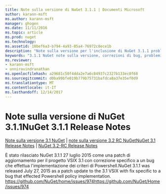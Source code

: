 ```yaml
---
title: Note sulla versione di NuGet 3.1.1 | Documenti Microsoft
author: karann-msft
ms.author: karann-msft
manager: ghogen
ms.date: 11/11/2016
ms.topic: article
ms.prod: nuget
ms.technology: 
ms.assetid: 18bef6a3-b794-4a93-85a4-76972c8ece1b
description: "Note sulla versione per l'inclusione di NuGet 3.1.1 problemi noti, correzioni di bug, le funzionalità aggiunte e dcr."
keywords: "3.1.1 NuGet note sulla versione, correzioni di bug, problemi noti, aggiunta di funzionalità, eseguire"
ms.reviewer:
- karann-msft
- unniravindranathan
ms.openlocfilehash: a29681c50f4dda2e7a6c84937c2327b133ec0f68
ms.sourcegitcommit: d0ba99bfe019b779b75731bafdca8a37e35ef0d9
ms.translationtype: MT
ms.contentlocale: it-IT
ms.lasthandoff: 12/14/2017
---
```

# <a name="nuget-311-release-notes"></a><span data-ttu-id="89071-104">Note sulla versione di NuGet 3.1.1</span><span class="sxs-lookup"><span data-stu-id="89071-104">NuGet 3.1.1 Release Notes</span></span>

<span data-ttu-id="89071-105">[Note sulla versione 3.1 NuGet](../release-notes/nuget-3.1.md) | [note sulla versione 3.2 RC NuGet](../release-notes/nuget-3.2-RC.md)</span><span class="sxs-lookup"><span data-stu-id="89071-105">[NuGet 3.1 Release Notes](../release-notes/nuget-3.1.md) | [NuGet 3.2-RC Release Notes](../release-notes/nuget-3.2-RC.md)</span></span>

<span data-ttu-id="89071-106">È stato rilasciato NuGet 3.1.1 27 luglio 2015 come una patch di aggiornamento per il progetto VSIX 3.1 con correzione specifico a un bug che effettua l'implementazione dei criteri di Powershell.</span><span class="sxs-lookup"><span data-stu-id="89071-106">NuGet 3.1.1 was released July 27, 2015 as a patch update to the 3.1 VSIX with fix specific to a bug that effected Powershell policy implementation.</span></span>
[<span data-ttu-id="89071-107">https://github.com/NuGet/home/issues/974</span><span class="sxs-lookup"><span data-stu-id="89071-107">https://github.com/NuGet/Home/issues/974</span></span>](https://github.com/NuGet/Home/issues/974)